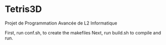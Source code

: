 # Tetris3D
Projet de Programmation Avancée de L2 Informatique

First, run conf.sh, to create the makefiles
Next, run build.sh to compile and run.
